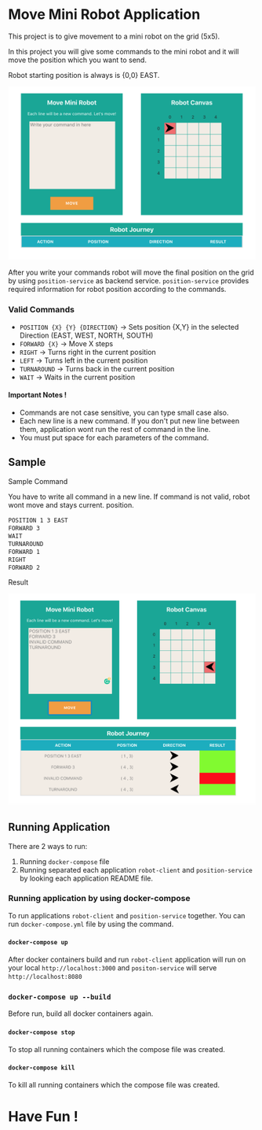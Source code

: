 # Move Mini Robot Application

This project is to give movement to a mini robot on the grid (5x5). 

In this project you will give some commands to the mini robot and it will move the position which you want to send.

Robot starting position is always is {0,0} EAST. 

![Screenshot](./robot-client/home-page.png)

After you write your commands robot will move the final position on the grid by using `position-service` as backend service. `position-service` provides required information for robot position according to the commands.

### Valid Commands 

* `POSITION {X} {Y} {DIRECTION}` -> Sets position {X,Y} in the selected Direction (EAST, WEST, NORTH, SOUTH)
* `FORWARD {X}`  ->  Move X steps 
* `RIGHT` -> Turns right in the current position
* `LEFT` -> Turns left in the current position
* `TURNAROUND` -> Turns back in the current position
* `WAIT` -> Waits in the current position

#### Important  Notes !
* Commands are not case sensitive, you can type small case also.
* Each new line is a new command. If you don't put new line between them, application wont run the rest of command in the line.
* You must put space for each parameters of the command.


## Sample 

Sample Command

You have to write all command in a new line. If command is not valid, robot wont move and stays current. position.

```text
POSITION 1 3 EAST
FORWARD 3
WAIT
TURNAROUND
FORWARD 1
RIGHT
FORWARD 2
```

Result

![Screenshot](./robot-client/home-page-result.png)

## Running Application

There are 2 ways to run:

1)  Running `docker-compose` file 
2)  Running separated each application `robot-client` and `position-service` by looking each application README file.  

### Running application by using docker-compose 

To run applications `robot-client` and `position-service` together. 
You can run `docker-compose.yml` file by using the command.

#### `docker-compose up`

After docker containers build and run `robot-client` application will run on your local `http://localhost:3000` 
and `positon-service` will serve `http://localhost:8080`

### `docker-compose up --build`
Before run, build all docker containers again.

#### `docker-compose stop`

To stop all running containers which the compose file was created.

#### `docker-compose kill`

To kill all running containers which the compose file was created.

# Have Fun !

